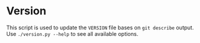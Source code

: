 # Version

This script is used to update the `VERSION` file bases on `git describe` output. Use
`./version.py --help` to see all available options.
